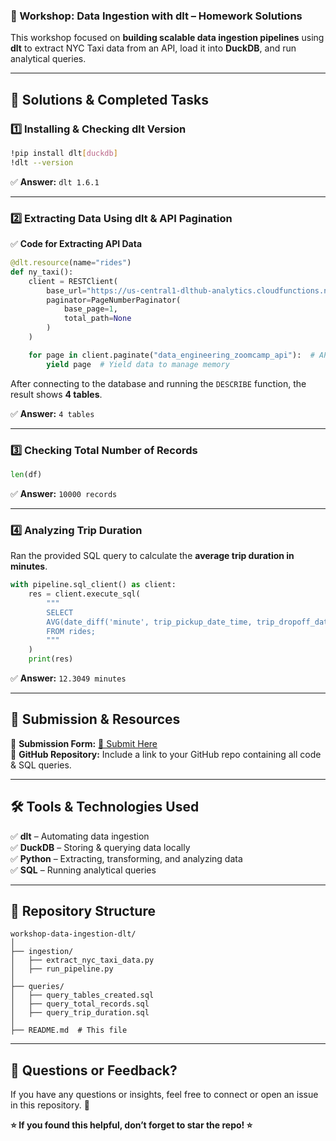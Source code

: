 ### **📌 Workshop: Data Ingestion with dlt – Homework Solutions**  

This workshop focused on **building scalable data ingestion pipelines** using **dlt** to extract NYC Taxi data from an API, load it into **DuckDB**, and run analytical queries.

---

## **🚀 Solutions & Completed Tasks**  

### **1️⃣ Installing & Checking dlt Version**  
```bash
!pip install dlt[duckdb]
!dlt --version
```
✅ **Answer:** `dlt 1.6.1`  

---

### **2️⃣ Extracting Data Using dlt & API Pagination**  

✅ **Code for Extracting API Data**  
```python
@dlt.resource(name="rides")
def ny_taxi():
    client = RESTClient(
        base_url="https://us-central1-dlthub-analytics.cloudfunctions.net",
        paginator=PageNumberPaginator(
            base_page=1,
            total_path=None
        )
    )

    for page in client.paginate("data_engineering_zoomcamp_api"):  # API endpoint for retrieving taxi ride data
        yield page  # Yield data to manage memory
```
After connecting to the database and running the `DESCRIBE` function, the result shows **4 tables**.  

✅ **Answer:** `4 tables`  

---

### **3️⃣ Checking Total Number of Records**  
```python
len(df)
```
✅ **Answer:** `10000 records`  

---

### **4️⃣ Analyzing Trip Duration**  
Ran the provided SQL query to calculate the **average trip duration in minutes**.  
```python
with pipeline.sql_client() as client:
    res = client.execute_sql(
        """
        SELECT
        AVG(date_diff('minute', trip_pickup_date_time, trip_dropoff_date_time))
        FROM rides;
        """
    )
    print(res)
```
✅ **Answer:** `12.3049 minutes`  

---

## **📩 Submission & Resources**  

📌 **Submission Form:** [🔗 Submit Here](https://courses.datatalks.club/de-zoomcamp-2025/homework/workshop1)  
📌 **GitHub Repository:** Include a link to your GitHub repo containing all code & SQL queries.  

---

## **🛠 Tools & Technologies Used**  
✅ **dlt** – Automating data ingestion  
✅ **DuckDB** – Storing & querying data locally  
✅ **Python** – Extracting, transforming, and analyzing data  
✅ **SQL** – Running analytical queries  

---

## **📂 Repository Structure**  
```
workshop-data-ingestion-dlt/
│
├── ingestion/
│   ├── extract_nyc_taxi_data.py
│   ├── run_pipeline.py
│
├── queries/
│   ├── query_tables_created.sql
│   ├── query_total_records.sql
│   ├── query_trip_duration.sql
│
├── README.md  # This file
```

---

## **📩 Questions or Feedback?**  
If you have any questions or insights, feel free to connect or open an issue in this repository. 🚀  

**⭐ If you found this helpful, don’t forget to star the repo! ⭐**